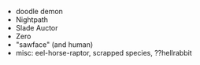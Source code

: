 <!--this could prooobably be all on one page?? I don't think I have enough info OR art to warrant a separate thing for Every Single One-->

- doodle demon
- Nightpath
- Slade Auctor
- Zero
- "sawface" (and human)
- misc: eel-horse-raptor, scrapped species, ??hellrabbit